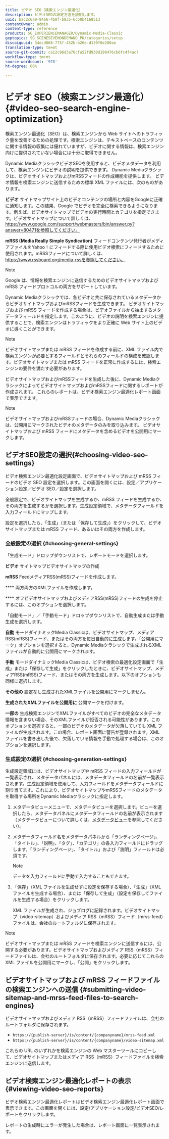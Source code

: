 ```yaml
---
title: ビデオ SEO（検索エンジン最適化）
description: ビデオSEOの設定方法を説明します。
uuid: bac2c6a9-8466-4b8f-b835-6cb0b4168513
contentOwner: admin
content-type: reference
products: SG_EXPERIENCEMANAGER/Dynamic-Media-Classic
geptopics: SG_SCENESEVENONDEMAND_PK/categories/setup
discoiquuid: 34ecd868-775f-452b-b26e-d139f0e280ae
translation-type: tm+mt
source-git-commit: ca12c96d3a76cfa52fd930d190476cb6fc4f4ac7
workflow-type: tm+mt
source-wordcount: '978'
ht-degree: 66%

---
```



# ビデオ SEO（検索エンジン最適化）{#video-seo-search-engine-optimization}

検索エンジン最適化（SEO）は、検索エンジンから Web サイトへのトラフィック量を改善するための処理です。検索エンジンは、テキストベースのコンテンツに関する情報の収集には優れていますが、ビデオに関する情報は、検索エンジン向けに提供されていない場合には十分に取得できません。

Dynamic MediaクラシックビデオSEOを使用すると、ビデオメタデータを利用して、検索エンジンにビデオの説明を提供できます。 Dynamic Mediaクラシックは、ビデオサイトマップおよびmRSSフィードの作成機能を提供します。 ビデオ情報を検索エンジンに送信するための標準 XML ファイルには、次のものがあります。

**ビデオ** サイトマップサイト上のビデオコンテンツの場所と内容をGoogleに正確に通知します。この結果、Google でビデオを完全に検索できるようになります。例えば、ビデオサイトマップでビデオの実行時間とカテゴリを指定できます。ビデオサイトマップについて詳しくは、https://www.google.com/support/webmasters/bin/answer.py?answer=80471を参照してください。

**mRSS (Media Really Simple Syndication)** フィードコンテンツ発行者がメディアファイルをYahoo！にフィードする際に使用ビデオ検索にフィードするために使用されます。mRSSフィードについて詳しくは、https://www.rssboard.org/media-rssを参照してください。

>[!NOTE]
>
>Google は、情報を検索エンジンに送信するためのビデオサイトマップおよび mRSS フィードプロトコルの両方をサポートしています。

Dynamic Mediaクラシックでは、各ビデオと共に保存されているメタデータからビデオサイトマップおよびmRSSフィードを生成できます。 ビデオサイトマップおよび mRSS フィードを作成する場合は、ビデオファイルから抽出するメタデータフィールドを指定します。このように、ビデオの説明を検索エンジンに提供することで、検索エンジンはトラフィックをより正確に Web サイト上のビデオに導くことができます。

>[!NOTE]
>
>ビデオサイトマップまたは mRSS フィードを作成する前に、XML ファイル内で検索エンジンが必要とするフィールドとそれらのフィールドの構成を確認します。ビデオサイトマップまたは mRSS フィードを正常に作成するには、検索エンジンの要件を満たす必要があります。

ビデオサイトマップおよびmRSSフィードを生成した後に、Dynamic MediaクラシックによってビデオサイトマップおよびmRSSフィードに関するレポートが作成されます。 これらのレポートは、ビデオ検索エンジン最適化レポート画面で表示できます。

>[!NOTE]
>
>ビデオサイトマップおよびmRSSフィードの場合、Dynamic Mediaクラシックは、公開用にマークされたビデオのメタデータのみを取り込みます。 ビデオサイトマップおよび mRSS フィードにメタデータを含めるビデオを公開用にマークします。

## ビデオSEO設定の選択{#choosing-video-seo-settings}

ビデオ検索エンジン最適化設定画面で、ビデオサイトマップおよび mRSS フィードのビデオ SEO 設定を選択します。この画面を開くには、設定／アプリケーション設定／ビデオ SEO／設定を選択します。

全般設定で、ビデオサイトマップを生成するか、mRSS フィードを生成するか、その両方を生成するかを選択します。生成設定領域で、メタデータフィールドを入力フィールドにマップします。

設定を選択したら、「生成」（または「保存して生成」）をクリックして、ビデオサイトマップまたは mRSS フィード、あるいはその両方を作成します。

### 全般設定の選択  {#choosing-general-settings}

「生成モード」ドロップダウンリストで、レポートモードを選択します。

**ビデオ** サイトマップビデオサイトマップの作成

**mRSS** FeedメディアRSS(mRSS)フィードを作成します。

**** 両方両方のXMLファイルを作成します。

**** オフビデオサイトマップおよびメディアRSS(mRSS)フィードの生成を停止するには、このオプションを選択します。

「自動モード」／「手動モード」ドロップダウンリストで、自動生成または手動生成を選択します。

**自動** モードダイナミックMedia Classicは、ビデオサイトマップ、メディアRSS(mRSS)フィード、またはその両方を毎日自動的に生成します。「公開用にマーク」オプションを選択すると、Dynamic Mediaクラシックで生成されるXMLファイルが自動的に公開用にマークされます。

**手動** モードダイナミックMedia Classicは、ビデオ検索の最適化設定画面で「生成」または「保存して生成」をクリックしたときに、ビデオサイトマップ、メディアRSS(mRSS)フィード、またはその両方を生成します。以下のオプションも同様に選択します。

**その他の** 設定なし生成されたXMLファイルを公開用にマークしません。

**生成されたXMLファイルを公開用に** 公開マークを付けます。

**一部の** 生成検索エンジンでXMLファイルがすべてのビデオの完全なメタデータ情報を含まない場合、そのXMLファイルが拒否される可能性があります。このオプションを選択すると、一部のビデオのメタデータが欠落していても XML ファイルが生成されます。この場合、レポート画面に警告が登録されます。XML ファイルを書き出した後で、欠落している情報を手動で処理する場合は、このオプションを選択します。

### 生成設定の選択  {#choosing-generation-settings}

生成設定領域には、ビデオサイトマップや mRSS フィードの入力フィールドが一覧表示され、メタデータパネルには、メタデータフィールドの名前が一覧表示されます。生成設定領域を使用して、入力フィールドをメタデータフィールドに割り当てます。これにより、ビデオサイトマップやmRSSフィードのメタデータを取得する場所をDynamic Mediaクラシックに指定します。

1. メタデータビューメニューで、メタデータビューを選択します。ビューを選択したら、メタデータパネルにメタデータフィールドの名前が表示されます（メタデータビューについて詳しくは、[メタデータビュー](application-setup.md#metadata_views)を参照してください）。
1. メタデータフィールド名をメタデータパネルから「ランディングページ」、「タイトル」、「説明」、「タグ」、「カテゴリ」の各入力フィールドにドラッグします。「ランディングページ」、「タイトル」および「説明」フィールドは必須です。

   >[!NOTE]
   >
   >データを入力フィールドに手動で入力することもできます。

1. 「保存」（XML ファイルを生成せずに設定を保存する場合）、「生成」（XML ファイルを生成する場合）、または「保存して生成」（設定を保存してファイルを生成する場合）をクリックします。

   XML ファイルが生成され、ジョブログに記録されます。ビデオサイトマップ（video-sitemap）およびメディア RSS（mRSS）フィード（mrss-feed）ファイルは、会社のルートフォルダに保存されます。

>[!NOTE]
>
>ビデオサイトマップまたは mRSS フィードを検索エンジンに送信するには、公開する必要があります。ビデオサイトマップおよびメディア RSS（mRSS）フィードファイルは、会社のルートフォルダに保存されます。必要に応じてこれらの XML ファイルを公開用にマークし、「公開」をクリックします。

## ビデオサイトマップおよび mRSS フィードファイルの検索エンジンへの送信  {#submitting-video-sitemap-and-mrss-feed-files-to-search-engines}

ビデオサイトマップおよびメディア RSS（mRSS）フィードファイルは、会社のルートフォルダに保存されます。

* `https://{publish-server}/is/content/{companyname}/mrss-feed.xml`
* `https://{publish-server}/is/content/{companyname}/video-sitemap.xml`

これらの URL のいずれかを検索エンジンの Web マスターツールにコピーして、ビデオサイトマップまたはメディア RSS（mRSS）フィードファイルを検索エンジンに送信します。

## ビデオ検索エンジン最適化レポートの表示  {#viewing-video-seo-reports}

ビデオ検索エンジン最適化レポートはビデオ検索エンジン最適化レポート画面で表示できます。この画面を開くには、設定/アプリケーション設定/ビデオSEO/レポートをクリックします。

レポートの生成時にエラーが発生した場合は、レポート画面に一覧表示されます。
